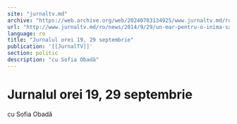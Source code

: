 ```yaml
---
site: "jurnaltv.md"
archive: "https://web.archive.org/web/20240703134925/www.jurnaltv.md/ro/news/2014/9/29/un-mar-pentru-o-inima-sanatoasa-10062743/"
url: "http://www.jurnaltv.md/ro/news/2014/9/29/un-mar-pentru-o-inima-sanatoasa-10062743/"
language: ro
title: "Jurnalul orei 19, 29 septembrie"
publication: '[[JurnalTV]]'
section: politic
description: "cu Sofia Obadă"
---
```


# Jurnalul orei 19, 29 septembrie

cu Sofia Obadă